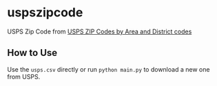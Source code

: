 # uspszipcode

USPS Zip Code from [USPS ZIP Codes by Area and District codes](https://postalpro.usps.com/ZIP_Locale_Detail)

## How to Use

Use the `usps.csv` directly or run `python main.py` to download a new one from USPS.